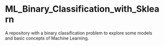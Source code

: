 # ML_Binary_Classification_with_Sklearn
A repository with a binary classification problem to explore some models and basic concepts of Machine Learning.
